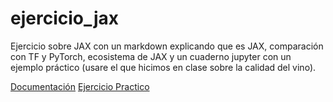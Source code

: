 # ejercicio_jax
Ejercicio sobre JAX con un markdown explicando que es JAX, comparación con TF y PyTorch, ecosistema de JAX y un cuaderno jupyter con un ejemplo práctico (usare el que hicimos en clase sobre la calidad del vino).

[Documentación](JAX.md)
[Ejercicio Practico](ejercicio_practico_vinos_JAX_PGM.ipynb)
